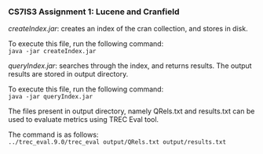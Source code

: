 ### CS7IS3 Assignment 1: Lucene and Cranfield

*createIndex.jar*: creates an index of the cran collection, and stores in disk.

To execute this file, run the following command:<br/>
```java -jar createIndex.jar```

*queryIndex.jar*: searches through the index, and returns results. The output results are stored in output directory.

To execute this file, run the following command:<br/>
```java -jar queryIndex.jar```

The files present in output directory, namely QRels.txt and results.txt can be used to evaluate metrics using TREC Eval tool.<br/>

The command is as follows:<br/>
```../trec_eval.9.0/trec_eval output/QRels.txt output/results.txt```

